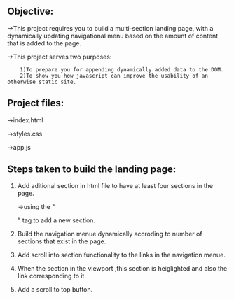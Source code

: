 Objective:
----------
   ->This project requires you to build a multi-section landing page, with a dynamically updating navigational menu based on the amount 
     of content that is added to the page.
     
   ->This project serves two purposes:
   
        1)To prepare you for appending dynamically added data to the DOM.
        2)To show you how javascript can improve the usability of an otherwise static site.

Project files:
--------------
   ->index.html
   
   ->styles.css
   
   ->app.js
   
Steps taken to build the landing page:
-------------------------------------
1) Add aditional section in html file to have at least four sections in the page.

    ->using the "<section></section>" tag to add a new section.

2) Build the navigation menue dynamically accroding to number of sections that exist in the page.

3) Add scroll into section functionality to the links in the navigation menue.

4) When the section in the viewport ,this section is heiglighted and also the link corresponding to it.

5) Add a scroll to top button.



